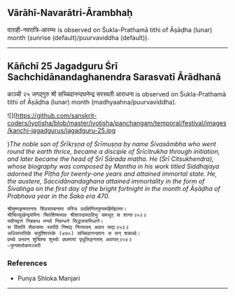 ## Vārāhī-Navarātri-Ārambhaḥ
वाराही-नवरात्रि-आरम्भः is observed on Śukla-Prathamā tithi of Āṣāḍha (lunar) month (sunrise (default)/puurvaviddha (default)).



---
## Kāñchī 25 Jagadguru Śrī Sachchidānandaghanendra Sarasvatī Ārādhanā
काञ्ची २५ जगद्गुरु श्री सच्चिदानन्दघनेन्द्र सरस्वती आराधना is observed on Śukla-Prathamā tithi of Āṣāḍha (lunar) month (madhyaahna/puurvaviddha).

![](https://github.com/sanskrit-coders/jyotisha/blob/master/jyotisha/panchangam/temporal/festival/images/kanchi-jagadgurus/jagadguru-25.jpg

)_The noble son of Śrīkṛṣṇa of Śrīmuṣṇa by name Śivasāmbha who went round the earth thrice, became a disciple of Śrīcitrukha through initiation, and later became the head of Śrī Śārada maṭha. He (Śrī Citsukhendra), whose biography was composed by Mantha in his work titled Siddhajaya adorned the Pīṭha for twenty-one years and attained immortal state. He, the austere, Saccidānandaghana attained immortality in the form of Śivaliṅga on the first day of the bright fortnight in the month of Āṣāḍha of Prabhava year in the Śaka era 470._

```
श्रीमुष्णकृष्णतनयः शिवसाम्बनामा यस्त्रिः प्रदक्षिणितपुण्यमहिर्महात्मा।
श्रीचित्सुखेन्द्रयमिनः श्रितशिष्यभावः श्रीशारदामठविभुः समभूत् स शान्तः॥५२॥
यदीयवृत्तं निबबन्ध मन्थो निबन्धने सिद्धजयाभिधाने।
स विंशतिं सैकसमाः स्वपीठे निषद्य नित्यत्वम् अवाप सद्यः॥५३॥
अधिसप्ततिके चतुश्शिरस्के (४७०) सच्चिदानन्दघनः स सन् शकाब्दे।
प्रभवे प्रभवन् शुचिश्च शुच्योः प्रथमायां पृथुलिङ्गताम् अवापत्॥५४॥
—पुण्यश्लोकमञ्जरी
```
### References
* Punya Shloka Manjari


---

